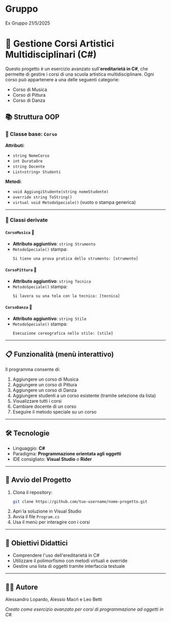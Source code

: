 # Gruppo
Ex Gruppo 21/5/2025

# 🎨 Gestione Corsi Artistici Multidisciplinari (C#)

Questo progetto è un esercizio avanzato sull'**ereditarietà in C#**, che permette di gestire i corsi di una scuola artistica multidisciplinare. Ogni corso può appartenere a una delle seguenti categorie:

- Corso di Musica  
- Corso di Pittura  
- Corso di Danza  

## 📚 Struttura OOP

### 🔹 Classe base: `Corso`

**Attributi**:
- `string NomeCorso`
- `int DurataOre`
- `string Docente`
- `List<string> Studenti`

**Metodi**:
- `void AggiungiStudente(string nomeStudente)`
- `override string ToString()`
- `virtual void MetodoSpeciale()` (vuoto o stampa generica)

---

### 🔸 Classi derivate

#### `CorsoMusica` 🎼  
- **Attributo aggiuntivo**: `string Strumento`  
- `MetodoSpeciale()` stampa:  
  ```
  Si tiene una prova pratica dello strumento: [strumento]
  ```

#### `CorsoPittura` 🎨  
- **Attributo aggiuntivo**: `string Tecnica`  
- `MetodoSpeciale()` stampa:  
  ```
  Si lavora su una tela con la tecnica: [tecnica]
  ```

#### `CorsoDanza` 💃  
- **Attributo aggiuntivo**: `string Stile`  
- `MetodoSpeciale()` stampa:  
  ```
  Esecuzione coreografica nello stile: [stile]
  ```

---

## 📋 Funzionalità (menù interattivo)

Il programma consente di:

1. Aggiungere un corso di Musica  
2. Aggiungere un corso di Pittura  
3. Aggiungere un corso di Danza  
4. Aggiungere studenti a un corso esistente (tramite selezione da lista)  
5. Visualizzare tutti i corsi  
6. Cambiare docente di un corso  
7. Eseguire il metodo speciale su un corso  

---

## 🛠 Tecnologie

- Linguaggio: **C#**
- Paradigma: **Programmazione orientata agli oggetti**
- IDE consigliato: **Visual Studio** o **Rider**

---

## 🚀 Avvio del Progetto

1. Clona il repository:
   ```bash
   git clone https://github.com/tuo-username/nome-progetto.git
   ```
2. Apri la soluzione in Visual Studio  
3. Avvia il file `Program.cs`  
4. Usa il menù per interagire con i corsi

---

## 📌 Obiettivi Didattici

- Comprendere l'uso dell'ereditarietà in C#  
- Utilizzare il polimorfismo con metodi virtuali e override  
- Gestire una lista di oggetti tramite interfaccia testuale

---

## 🧑‍💻 Autore
Alessandro Lopardo, Alessio Macrì e Leo Betti

*Creato come esercizio avanzato per corsi di programmazione ad oggetti in C#.*
